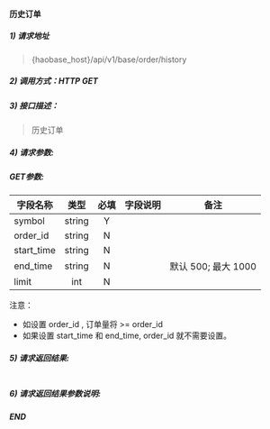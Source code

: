 #### 历史订单

##### 1) 请求地址

>{haobase_host}/api/v1/base/order/history

##### 2) 调用方式：HTTP GET

##### 3) 接口描述：

> 历史订单

##### 4) 请求参数:

##### GET参数:
|字段名称       |类型            |必填            |字段说明         |备注     |
| -------------|:--------------:|:--------------:|:--------------:|:------:|
|symbol|string|Y|||
|order_id|string|N|||
|start_time|string|N|||
|end_time|string|N||默认 500; 最大 1000|
|limit|int|N|||

注意：
 * 如设置 order_id , 订单量将 >= order_id
 * 如果设置 start_time 和 end_time, order_id 就不需要设置。


##### 5) 请求返回结果:

```

```


##### 6) 请求返回结果参数说明:


  
##### END  
  
